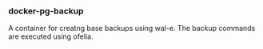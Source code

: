 ### docker-pg-backup

A container for creatng base backups using wal-e. The backup commands are
executed using ofelia.
